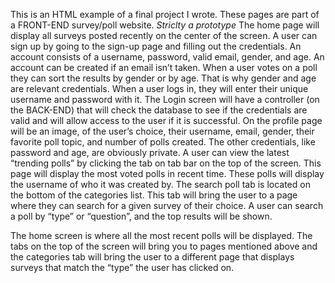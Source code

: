 This is an HTML example of a final project I wrote. These pages are part of a FRONT-END survey/poll website. *Striclty a prototype* The home page will display all surveys posted recently on the center of the screen. A user can sign up by going to the sign-up page and filling out the credentials. An account consists of a username, password, valid email, gender, and age. An account can be created if an email isn’t taken. When a user votes on a poll they can sort the results by gender or by age. That is why gender and age are relevant credentials. When a user logs in, they will enter their unique username and password with it. The Login screen will have a controller (on the BACK-END) that will check the database to see if the credentials are valid and will allow access to the user if it is successful. On the profile page will be an image, of the user’s choice, their username, email, gender, their favorite poll topic, and number of polls created. The other credentials, like password and age, are obviously private. A user can view the latest “trending polls” by clicking the tab on tab bar on the top of the screen. This page will display the most voted polls in recent time. These polls will display the username of who it was created by. The search poll tab is located on the bottom of the categories list. This tab will bring the user to a page where they can search for a given survey of their choice. A user can search a poll by “type” or “question”, and the top results will be shown.

  The home screen is where all the most recent polls will be displayed. The tabs on the top of the screen will bring you to pages mentioned above and the categories tab will bring the user to a different page that displays surveys that match the “type” the user has clicked on. 

